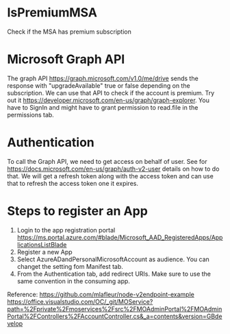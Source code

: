 # IsPremiumMSA
Check if the MSA has premium subscription

# Microsoft Graph API
The graph API https://graph.microsoft.com/v1.0/me/drive sends the response with "upgradeAvailable" true or false depending on the subscription. We can use that API to check if the account is premium.
Try out it https://developer.microsoft.com/en-us/graph/graph-explorer. You have to SignIn and might have to grant permission to read.file in the permissions tab.

# Authentication
To call the Graph API, we need to get access on behalf of user.
See for https://docs.microsoft.com/en-us/graph/auth-v2-user details on how to do that. We will get a refresh token along with the access token and can use that to refresh the access token one it expires.

# Steps to register an App
1. Login to the app registration portal https://ms.portal.azure.com/#blade/Microsoft_AAD_RegisteredApps/ApplicationsListBlade
2. Register a new App
3. Select AzureADandPersonalMicrosoftAccount as audience. You can changet the setting fom Manifest tab.
4. From the Authentication tab, add redirect URIs. Make sure to use the same convention in the consuming app.

Reference:
https://github.com/mlafleur/node-v2endpoint-example
https://office.visualstudio.com/OC/_git/MOService?path=%2Fprivate%2Fmoservices%2Fsrc%2FMOAdminPortal%2FMOAdminPortal%2FControllers%2FAccountController.cs&_a=contents&version=GBdevelop